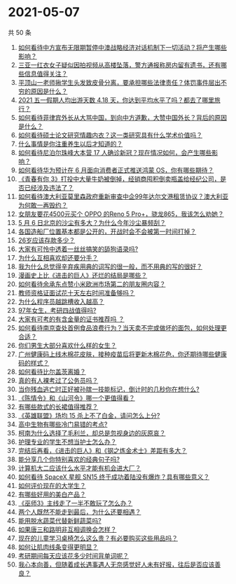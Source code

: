 # 2021-05-07

共 50 条

<!-- BEGIN -->
<!-- 最后更新时间 Fri May 07 2021 00:05:38 GMT+0800 (China Standard Time) -->

1. [如何看待中方宣布无限期暂停中澳战略经济对话机制下一切活动？将产生哪些影响？](https://www.zhihu.com/question/458017814)
2. [三亚一红衣女子疑似因拍视频从高楼坠落，警方通报称房内留有遗书，还有哪些信息值得关注？](https://www.zhihu.com/question/458070461)
3. [平顶山一老师揪学生头发致皮骨分离，要承担哪些法律责任？体罚事件层出不穷的原因是什么？](https://www.zhihu.com/question/458043387)
4. [2021 五一假期人均出游天数 4.18
   天，你达到平均水平了吗？都去了哪里旅行？](https://www.zhihu.com/question/458009515)
5. [如何看待菲律宾外长从大骂中国，到向中方道歉，大赞中国外长？背后的原因是什么？](https://www.zhihu.com/question/457922516)
6. [如何看待硕士论文研究情趣内衣？这一类研究具有什么学术价值吗？](https://www.zhihu.com/question/457147408)
7. [什么事情是你注重养生以后才知道的？](https://www.zhihu.com/question/451372641)
8. [如何看待尼泊尔珠峰大本营 17
   人确诊新冠？现在情况如何，会产生哪些影响？](https://www.zhihu.com/question/458025451)
9. [如何看待华为预计在 6 月面向消费者正式推送鸿蒙
   OS，你有哪些期待？](https://www.zhihu.com/question/457820791)
10. [《青春有你
    3》打投中大量牛奶被倒掉，经销商囤积倒卖瓶盖给经纪公司，是否已经涉及违法了？](https://www.zhihu.com/question/457626102)
11. [如何看待澳大利亚莫里森政府重新审查中企99年达尔文港租赁协议？澳大利亚为何敢一再毁约？](https://www.zhihu.com/question/457757110)
12. [女朋友要花4500元买个 OPPO 的Reno 5
    Pro+，骁龙865，我该怎么劝她？](https://www.zhihu.com/question/455818485)
13. [5 月 6 日北京的沙尘有多大？为什么今年沙尘暴频刮？](https://www.zhihu.com/question/458041483)
14. [各国造船厂位置基本都是公开的，开战时会不会被第一时间打掉？](https://www.zhihu.com/question/457603191)
15. [26岁应该存款多少？](https://www.zhihu.com/question/374909843)
16. [大家有可怜中透着一丝丝搞笑的舔狗语录吗?](https://www.zhihu.com/question/410762692)
17. [为什么互相喜欢却还要分手？](https://www.zhihu.com/question/303998486)
18. [我为什么总觉得辛弃疾用典的词写的很一般，而不用典的写的很好？](https://www.zhihu.com/question/51075975)
19. [漫画史上比《进击的巨人》还烂的结局是哪些？](https://www.zhihu.com/question/457941791)
20. [如何看待余承东点赞小米欧洲市场第二的朋友圈内容？](https://www.zhihu.com/question/458030150)
21. [教师资格证面试花十天左右时间准备够吗？](https://www.zhihu.com/question/433616547)
22. [为什么程序员越跳槽收入越高？](https://www.zhihu.com/question/455248912)
23. [97年女生，考研四战值得吗?](https://www.zhihu.com/question/451524041)
24. [大家有可考的有含金量的证书推荐吗 ？](https://www.zhihu.com/question/428848820)
25. [如何看待南京查处首例食品浪费行为？当天卖不完或做坏的面包，如何处理更合适？](https://www.zhihu.com/question/457974834)
26. [你们男生大部分喜欢什么样的女生？](https://www.zhihu.com/question/440011949)
27. [广州健康码上线木棉花皮肤，接种疫苗后将更新木棉花色，你还期待哪些健康码的样式？](https://www.zhihu.com/question/458038270)
28. [如何看待比尔盖茨离婚？](https://www.zhihu.com/question/457735506)
29. [真的有人裸考过了公务员吗？](https://www.zhihu.com/question/276113114)
30. [当你残血逃亡时正好被孙膑一技能标记，倒计时的几秒你在想什么?](https://www.zhihu.com/question/457388857)
31. [《陈情令》和《山河令》哪一个更值得看？](https://www.zhihu.com/question/452480039)
32. [有哪些款式的长裙值得推荐？](https://www.zhihu.com/question/270950909)
33. [《英雄联盟》场均 15 杀上不了白金，请问怎么上分?](https://www.zhihu.com/question/457810299)
34. [高中生物有哪些冷门易错的考点?](https://www.zhihu.com/question/447559813)
35. [柯南为什么选择了毛利兰，却总是忽视身边的灰原哀？](https://www.zhihu.com/question/53067413)
36. [护理专业的学生不想当护士怎么办？](https://www.zhihu.com/question/312670811)
37. [完结后再看，《进击的巨人》和《钢之炼金术士》差距有多大？](https://www.zhihu.com/question/457859510)
38. [能分享几个你特别喜欢的经典句子吗?](https://www.zhihu.com/question/457082503)
39. [计算机大二应该什么水平才能有机会进大厂？](https://www.zhihu.com/question/455993306)
40. [如何看待 SpaceX 星舰 SN15
    终于成功着陆没有爆炸？具有哪些意义？](https://www.zhihu.com/question/457998938)
41. [如何评价现在的大学生？](https://www.zhihu.com/question/26452022)
42. [有哪些好用的美白产品？](https://www.zhihu.com/question/47203247)
43. [《巫师3》主线走了一半不敢玩了怎么办？](https://www.zhihu.com/question/429592567)
44. [两个人既然不能走到最后，为什么还要相遇？](https://www.zhihu.com/question/455035822)
45. [能用脱水蔬菜代替新鲜蔬菜吗?](https://www.zhihu.com/question/423534763)
46. [如果唐三和路明非互相调换会怎样？](https://www.zhihu.com/question/457614079)
47. [现在的儿童学习桌椅怎么这么贵？有必要购买这些用品吗？](https://www.zhihu.com/question/41871182)
48. [如何让肌肉线条变得更明显？](https://www.zhihu.com/question/457071972)
49. [考研期间每天应该花多少时间背单词呢？](https://www.zhihu.com/question/457500055)
50. [我心本向善，但随着成长遇事遇人无奈感觉好人未有好报，往后是否应该善良？](https://www.zhihu.com/question/455632902)

<!-- END -->

